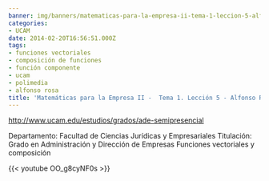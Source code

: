 ```yaml
---
banner: img/banners/matematicas-para-la-empresa-ii-tema-1-leccion-5-alfonso-rosa.jpg
categories:
- UCAM
date: 2014-02-20T16:56:51.000Z
tags:
- funciones vectoriales
- composición de funciones
- función componente
- ucam
- polimedia
- alfonso rosa
title: 'Matemáticas para la Empresa II -  Tema 1. Lección 5 - Alfonso Rosa'
---
```


http://www.ucam.edu/estudios/grados/ade-semipresencial

Departamento: Facultad de Ciencias Jurídicas y Empresariales
Titulación: Grado en Administración y Dirección de Empresas
Funciones vectoriales y composición

{{< youtube OO_g8cyNF0s >}}

